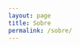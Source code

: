 ```yaml
---
layout: page
title: Sobre
permalink: /sobre/
---
```




[jekyll-organization]: https://github.com/jekyll

